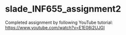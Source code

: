 # slade_INF655_assignment2
Completed assignment by following YouTube tutorial: https://www.youtube.com/watch?v=E1E08i2UJGI
